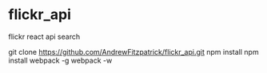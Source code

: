 # flickr_api
flickr react api search

git clone https://github.com/AndrewFitzpatrick/flickr_api.git
npm install 
npm install webpack -g
webpack -w
